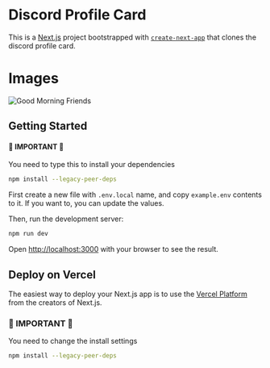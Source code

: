# Discord Profile Card
This is a [Next.js](https://nextjs.org/) project bootstrapped with [`create-next-app`](https://github.com/vercel/next.js/tree/canary/packages/create-next-app) that clones the discord profile card.

# Images

<img src="https://cdn.discordapp.com/attachments/1120305844660211824/1139815306324349039/Screenshot_2023-08-12_at_12.28.25_PM.png" alt="Good Morning Friends"/>  

## Getting Started

#### 🚫 IMPORTANT 🚫
You need to type this to install your dependencies 
```bash
npm install --legacy-peer-deps
```

First create a new file with `.env.local` name, and copy `example.env` contents to it.
If you want to, you can update the values.

Then, run the development server:

```bash
npm run dev
```

Open [http://localhost:3000](http://localhost:3000) with your browser to see the result.

## Deploy on Vercel

The easiest way to deploy your Next.js app is to use the [Vercel Platform](https://vercel.com/new?filter=next.js) from the creators of Next.js.

### 🚫 IMPORTANT 🚫
You need to change the install settings 
```bash
npm install --legacy-peer-deps
```
